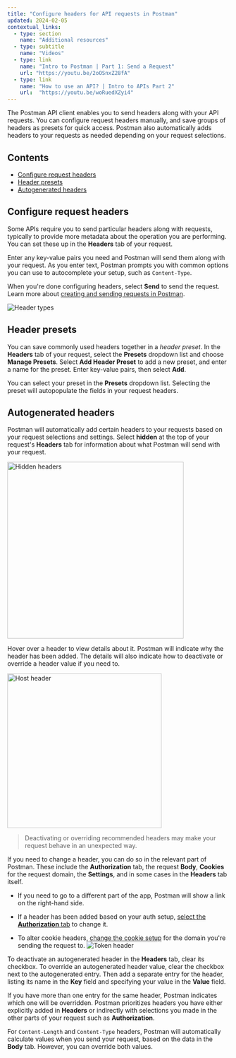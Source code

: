 ```yaml
---
title: "Configure headers for API requests in Postman"
updated: 2024-02-05
contextual_links:
  - type: section
    name: "Additional resources"
  - type: subtitle
    name: "Videos"
  - type: link
    name: "Intro to Postman | Part 1: Send a Request"
    url: "https://youtu.be/2oOSnxZ28fA"
  - type: link
    name: "How to use an API? | Intro to APIs Part 2"
    url:  "https://youtu.be/woRuedXZyi4"
---
```


The Postman API client enables you to send headers along with your API requests. You can configure request headers manually, and save groups of headers as presets for quick access. Postman also automatically adds headers to your requests as needed depending on your request selections.

## Contents

* [Configure request headers](#configure-request-headers)
* [Header presets](#header-presets)
* [Autogenerated headers](#autogenerated-headers)

## Configure request headers

Some APIs require you to send particular headers along with requests, typically to provide more metadata about the operation you are performing. You can set these up in the __Headers__ tab of your request.

Enter any key-value pairs you need and Postman will send them along with your request. As you enter text, Postman prompts you with common options you can use to autocomplete your setup, such as `Content-Type`.

When you're done configuring headers, select **Send** to send the request. Learn more about [creating and sending requests in Postman](/docs/sending-requests/create-requests/request-basics/).

![Header types](https://assets.postman.com/postman-docs/v10/presets-v10-21-11.jpg)

## Header presets

You can save commonly used headers together in a _header preset_. In the __Headers__ tab of your request, select the __Presets__ dropdown list and choose __Manage Presets__. Select **Add Header Preset** to add a new preset, and enter a name for the preset. Enter key-value pairs, then select __Add__.

You can select your preset in the __Presets__ dropdown list. Selecting the preset will autopopulate the fields in your request headers.

## Autogenerated headers

Postman will automatically add certain headers to your requests based on your request selections and settings. Select __hidden__ at the top of your request's **Headers** tab for information about what Postman will send with your request.

<img alt="Hidden headers" src="https://assets.postman.com/postman-docs/hidden-headers-button.jpg" width="400px"/>

Hover over a header to view details about it. Postman will indicate why the header has been added. The details will also indicate how to deactivate or override a header value if you need to.

<img alt="Host header" src="https://assets.postman.com/postman-docs/autogenerated-host-header-v9.jpg" width="350px"/>

> Deactivating or overriding recommended headers may make your request behave in an unexpected way.

If you need to change a header, you can do so in the relevant part of Postman. These include the __Authorization__ tab, the request __Body__, __Cookies__ for the request domain, the __Settings__, and in some cases in the __Headers__ tab itself.

* If you need to go to a different part of the app, Postman will show a link on the right-hand side.

* If a header has been added based on your auth setup, [select the __Authorization__ tab](/docs/sending-requests/authorization/authorization/) to change it.

* To alter cookie headers, [change the cookie setup](/docs/sending-requests/response-data/cookies/) for the domain you're sending the request to.
![Token header](https://assets.postman.com/postman-docs/v10/headers-added-v10-21-12.jpg)

To deactivate an autogenerated header in the __Headers__ tab, clear its checkbox. To override an autogenerated header value, clear the checkbox next to the autogenerated entry. Then add a separate entry for the header, listing its name in the __Key__ field and specifying your value in the __Value__ field.

If you have more than one entry for the same header, Postman indicates which one will be overridden. Postman prioritizes headers you have either explicitly added in __Headers__ or indirectly with selections you made in the other parts of your request such as __Authorization__.

For `Content-Length` and `Content-Type` headers, Postman will automatically calculate values when you send your request, based on the data in the __Body__ tab. However, you can override both values.
